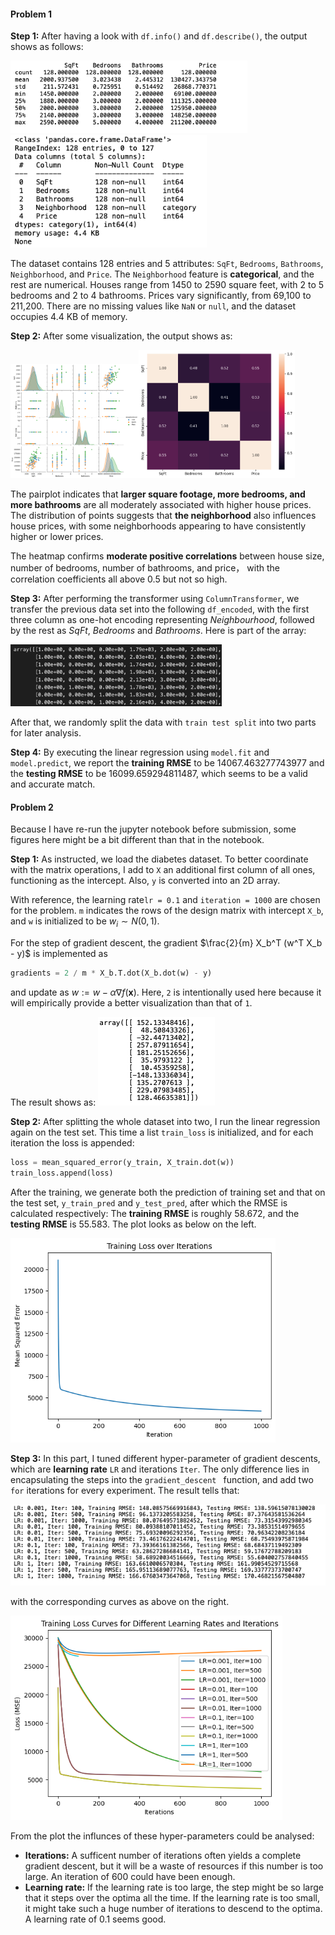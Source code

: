



#### Problem 1

**Step 1:** After having a look with `df.info()` and `df.describe()`, the output shows as follows:

<img src="report-1.png" alt="report-1" style="zoom:67%;" />

<img src="report-2.png" alt="report-2" style="zoom:80%;" />

The dataset contains 128 entries and 5 attributes: `SqFt`, `Bedrooms`, `Bathrooms`, `Neighborhood`, and `Price`. The `Neighborhood` feature is **categorical**, and the rest are numerical. Houses range from 1450 to 2590 square feet, with 2 to 5 bedrooms and 2 to 4 bathrooms. Prices vary significantly, from 69,100 to 211,200. There are no missing values like `NaN` or `null`, and the dataset occupies 4.4 KB of memory.

**Step 2:** After some visualization, the output shows as:

<img src="report-3.png" alt="report-3" style="zoom: 20%;" /><img src="report-4.png" alt="report-4" style="zoom:40%;" />     

The pairplot indicates that **larger square footage, more bedrooms, and more bathrooms** are all moderately associated with higher house prices. The distribution of points suggests that **the neighborhood** also influences house prices, with some neighborhoods appearing to have consistently higher or lower prices.

The heatmap confirms **moderate positive correlations** between house size, number of bedrooms, number of bathrooms, and price， with the correlation coefficients all above 0.5 but not so high.

**Step 3:** After performing the transformer using `ColumnTransformer`, we transfer the previous data set into the following `df_encoded`, with the first three column as one-hot encoding representing *Neighbourhood*, followed by the rest as *SqFt*, *Bedrooms* and *Bathrooms*. Here is part of the array:

<img src="report-10.png" alt="report-10" style="zoom:33%;" />

After that, we randomly split the data with `train test split` into two parts for later analysis.

**Step 4:** By executing the linear regression using `model.fit` and `model.predict`, we report the **training RMSE** to be 14067.463277743977 and the **testing RMSE** to be 16099.659294811487, which seems to be a valid and accurate match.

#### Problem 2

Because I have re-run the jupyter notebook before submission, some figures here might be a bit different than that in the notebook.

**Step 1:** As instructed, we load the diabetes dataset. To better coordinate with the matrix operations, I add to `X` an additional first column of all ones, functioning as the intercept. Also,  `y` is converted into an 2D array.

With reference, the learning rate`lr = 0.1` and `iteration = 1000` are chosen for the problem. `m` indicates the rows of the design matrix with intercept `X_b`, and `w` is initialized to be $w_i \sim N(0, 1)$.

For the step of gradient descent, the gradient $\frac{2}{m} X_b^T (w^T X_b - y)$ is implemented as

```python
gradients = 2 / m * X_b.T.dot(X_b.dot(w) - y)
```

and update as $w := w - \alpha \nabla f(\mathbf{x})$. Here, `2` is intentionally used here because it will empirically provide a better visualization than that of `1`.

The result shows as:   ![report-6](report-6.png)

**Step 2:** After splitting the whole dataset into two, I run the linear regression again on the test set. This time a list `train_loss` is initialized, and for each iteration the loss is appended:

```python
loss = mean_squared_error(y_train, X_train.dot(w))
train_loss.append(loss)
```

After the training, we generate both the prediction of training set and that on the test set, `y_train_pred` and `y_test_pred`, after which the RMSE is calculated respectively:  The **training RMSE** is roughly 58.672, and the **testing RMSE** is 55.583. The plot looks as below on the left.

<img src="report-8.png" alt="report-8" style="zoom:72%;" />

**Step 3:** In this part, I tuned different hyper-parameter of gradient descents, which are **learning rate** `LR` and iterations `Iter`. The only difference lies in encapsulating the steps into the `gradient_descent ` function, and add two `for` iterations for every experiment. The result tells that:

![report-9](report-9.png)

with the corresponding curves as above on the right.

<img src="report-7.png" alt="report-7" style="zoom:72%;" />

From the plot the influnces of these hyper-parameters could be analysed:

+ **Iterations:** A sufficent number of iterations often yields a complete gradient descent, but it will be a waste of resources if this number is too large. An iteration of 600 could have been enough.
+ **Learning rate:** If the learning rate is too large, the step might be so large that it steps over the optima all the time. If the learning rate is too small, it might take such a huge number of iterations to descend to the optima. A learning rate of 0.1 seems good.